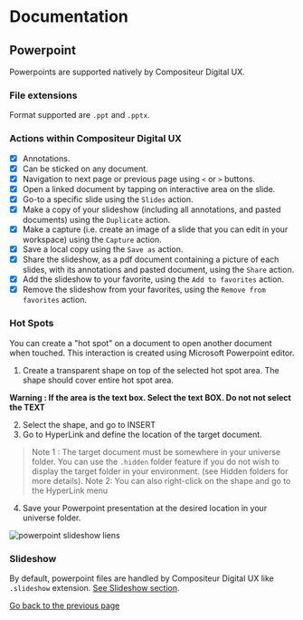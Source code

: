 # Documentation

## Powerpoint

Powerpoints are supported natively by Compositeur Digital UX.

### File extensions

Format supported are `.ppt` and `.pptx`.

### Actions within Compositeur Digital UX

* [X] Annotations.
* [X] Can be sticked on any document.
* [X] Navigation to next page or previous page using `<` or `>` buttons.
* [X] Open a linked document by tapping on interactive area on the slide.
* [X] Go-to a specific slide using the `Slides` action.
* [X] Make a copy of your slideshow (including all annotations, and pasted documents) using the `Duplicate` action.
* [X] Make a capture (i.e. create an image of a slide that you can edit in your workspace) using the `Capture` action.
* [X] Save a local copy using the `Save as` action.
* [X] Share the slideshow, as a pdf document containing a picture of each slides, with its annotations and pasted document, using the `Share` action.
* [X] Add the slideshow to your favorite, using the `Add to favorites` action.
* [X] Remove the slideshow from your favorites, using the `Remove from favorites` action.

### Hot Spots

You can create a "hot spot" on a document to open another document when touched. This interaction is created using Microsoft Powerpoint editor.

1. Create a transparent shape on top of the selected hot spot area. The shape should cover entire hot spot area.

**Warning : If the area is the text box. Select the text BOX. Do not not select the TEXT**

2. Select the shape, and go to INSERT 
1. Go to HyperLink and define the location of the target document.
> Note 1 : The target document must be somewhere in your universe folder. You can use the `.hidden` folder feature if you do not wish to display the target folder in your environment. (see Hidden folders for more details). 
> Note 2: You can also right-click on the shape and go to the HyperLink menu
	
4. Save your Powerpoint presentation at the desired location in your universe folder.

![powerpoint slideshow liens](img/powerpoint_slideshow_liens.jpg)

### Slideshow

By default, powerpoint files are handled by Compositeur Digital UX like `.slideshow` extension. [See Slideshow section](slideshows.md).

[Go back to the previous page](index.md)
